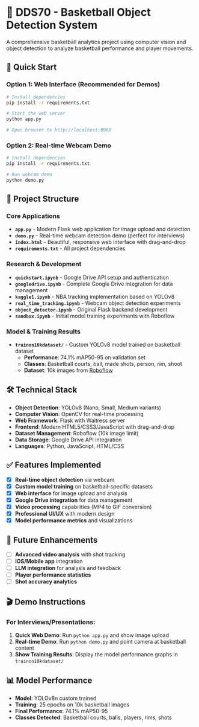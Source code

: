 # 🏀 DDS70 - Basketball Object Detection System

A comprehensive basketball analytics project using computer vision and object detection to analyze basketball performance and player movements.

## 🚀 Quick Start

### Option 1: Web Interface (Recommended for Demos)
```bash
# Install dependencies
pip install -r requirements.txt

# Start the web server
python app.py

# Open browser to http://localhost:8080
```

### Option 2: Real-time Webcam Demo
```bash
# Install dependencies
pip install -r requirements.txt

# Run webcam demo
python demo.py
```

## 📁 Project Structure

### Core Applications
- **`app.py`** - Modern Flask web application for image upload and detection
- **`demo.py`** - Real-time webcam detection demo (perfect for interviews)
- **`index.html`** - Beautiful, responsive web interface with drag-and-drop
- **`requirements.txt`** - All project dependencies

### Research & Development
- **`quickstart.ipynb`** - Google Drive API setup and authentication
- **`googledrive.ipynb`** - Complete Google Drive integration for data management
- **`kaggle1.ipynb`** - NBA tracking implementation based on YOLOv8
- **`real_time_tracking.ipynb`** - Webcam object detection experiments
- **`object_detector.ipynb`** - Original Flask backend development
- **`sandbox.ipynb`** - Initial model training experiments with Roboflow

### Model & Training Results
- **`trainon10kdataset/`** - Custom YOLOv8 model trained on basketball dataset
  - **Performance**: 74.1% mAP50-95 on validation set
  - **Classes**: Basketball courts, ball, made shots, person, rim, shoot
  - **Dataset**: 10k images from [Roboflow](https://universe.roboflow.com/test-datset/player_detect-0spfb/dataset/1#)

## 🛠️ Technical Stack

- **Object Detection**: YOLOv8 (Nano, Small, Medium variants)
- **Computer Vision**: OpenCV for real-time processing
- **Web Framework**: Flask with Waitress server
- **Frontend**: Modern HTML5/CSS3/JavaScript with drag-and-drop
- **Dataset Management**: Roboflow (10k image limit)
- **Data Storage**: Google Drive API integration
- **Languages**: Python, JavaScript, HTML/CSS

## ✅ Features Implemented

- [x] **Real-time object detection** via webcam
- [x] **Custom model training** on basketball-specific datasets  
- [x] **Web interface** for image upload and analysis
- [x] **Google Drive integration** for data management
- [x] **Video processing** capabilities (MP4 to GIF conversion)
- [x] **Professional UI/UX** with modern design
- [x] **Model performance metrics** and visualizations

## 🎯 Future Enhancements

- [ ] **Advanced video analysis** with shot tracking
- [ ] **iOS/Mobile app** integration
- [ ] **LLM integration** for analysis and feedback
- [ ] **Player performance statistics**
- [ ] **Shot accuracy analytics**

## 🎬 Demo Instructions

### For Interviews/Presentations:

1. **Quick Web Demo**: Run `python app.py` and show image upload
2. **Real-time Demo**: Run `python demo.py` and point camera at basketball content
3. **Show Training Results**: Display the model performance graphs in `trainon10kdataset/`

## 📊 Model Performance

- **Model**: YOLOv8n custom trained
- **Training**: 25 epochs on 10k basketball images
- **Final Performance**: 74.1% mAP50-95
- **Classes Detected**: Basketball courts, balls, players, rims, shots
